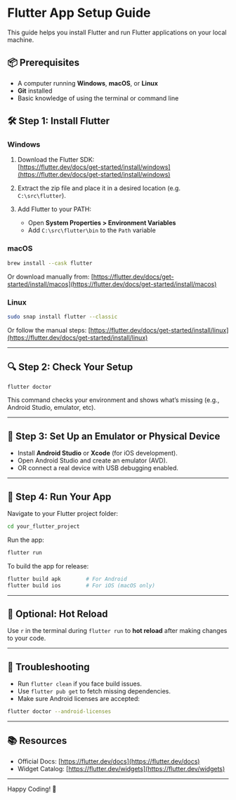 # Flutter App Setup Guide

This guide helps you install Flutter and run Flutter applications on your local machine.

## 📦 Prerequisites

- A computer running **Windows**, **macOS**, or **Linux**
- **Git** installed
- Basic knowledge of using the terminal or command line

## 🛠️ Step 1: Install Flutter

### Windows

1. Download the Flutter SDK:  
   [https://flutter.dev/docs/get-started/install/windows](https://flutter.dev/docs/get-started/install/windows)

2. Extract the zip file and place it in a desired location (e.g. `C:\src\flutter`).

3. Add Flutter to your PATH:
   - Open **System Properties > Environment Variables**
   - Add `C:\src\flutter\bin` to the `Path` variable

### macOS

```bash
brew install --cask flutter
```

Or download manually from: [https://flutter.dev/docs/get-started/install/macos](https://flutter.dev/docs/get-started/install/macos)

### Linux

```bash
sudo snap install flutter --classic
```

Or follow the manual steps: [https://flutter.dev/docs/get-started/install/linux](https://flutter.dev/docs/get-started/install/linux)

---

## 🔍 Step 2: Check Your Setup

```bash
flutter doctor
```

This command checks your environment and shows what’s missing (e.g., Android Studio, emulator, etc).

---

## 📱 Step 3: Set Up an Emulator or Physical Device

- Install **Android Studio** or **Xcode** (for iOS development).
- Open Android Studio and create an emulator (AVD).
- OR connect a real device with USB debugging enabled.

---

## 🚀 Step 4: Run Your App

Navigate to your Flutter project folder:

```bash
cd your_flutter_project
```

Run the app:

```bash
flutter run
```

To build the app for release:

```bash
flutter build apk        # For Android
flutter build ios        # For iOS (macOS only)
```

---

## 🧪 Optional: Hot Reload

Use `r` in the terminal during `flutter run` to **hot reload** after making changes to your code.

---

## 🧼 Troubleshooting

- Run `flutter clean` if you face build issues.
- Use `flutter pub get` to fetch missing dependencies.
- Make sure Android licenses are accepted:

```bash
flutter doctor --android-licenses
```

---

## 📚 Resources

- Official Docs: [https://flutter.dev/docs](https://flutter.dev/docs)
- Widget Catalog: [https://flutter.dev/widgets](https://flutter.dev/widgets)

---

Happy Coding! 🎯

